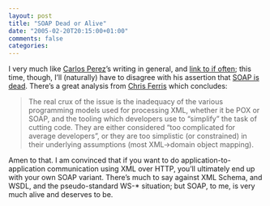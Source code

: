 ```yaml
---
layout: post
title: "SOAP Dead or Alive"
date: "2005-02-20T20:15:00+01:00"
comments: false
categories: 
---
```


<p>I very much like <a href="http://www.manageability.org">Carlos Perez</a>&#8217;s writing in general, and <a href="http://www.innoq.org/movabletype/mt-search.cgi?IncludeBlogs=1&#38;search=carlos+perez&#38;Template=blog">link to if often</a>; this time, though, I&#8217;ll (naturally) have to disagree with his assertion that <a href="http://www.manageability.org/blog/stuff/soap-is-dead">SOAP is dead</a>.
There&#8217;s a great analysis from <a href="http://webpages.charter.net/chrisfer/2005/02/bring-out-your-de-ad.html">Chris Ferris</a> which concludes:</p>

<blockquote>
<p>The real crux of the issue is the inadequacy of the various programming models used for processing XML, whether it be POX or SOAP, and the tooling which developers use to &#8220;simplify&#8221; the task of cutting code. They are either considered &#8220;too complicated for average developers&#8221;, or they are too simplistic (or constrained) in their underlying assumptions (most XML->domain object mapping).</p>
</blockquote>

<p>Amen to that. I am convinced that if you want to do application-to-application communication using XML over HTTP, you&#8217;ll ultimately end up with your own SOAP variant. There&#8217;s much to say against XML Schema, and WSDL, and the pseudo-standard WS-* situation; but SOAP, to me, is very much alive and deserves to be.</p>


